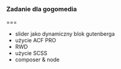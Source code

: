 ### Zadanie dla gogomedia
===

* slider jako dynamiczny blok gutenberga
* użycie ACF PRO
* RWD
* użycie SCSS
* composer & node